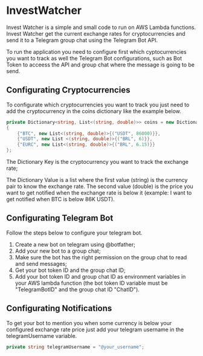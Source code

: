 # InvestWatcher

Invest Watcher is a simple and small code to run on AWS Lambda functions. Invest Watcher get the current exchange rates for cryptocurrencies and send it to a Telegram group chat using the Telegram Bot API.

To run the application you need to configure first which cyptocurrencies you want to track as well the Telegram Bot configurations, such as Bot Token to acceess the API and group chat where the message is going to be send.

## Configurating Cryptocurrencies

To configurate which cryptocurrencies you want to track you just need to add the cryptocurrency in the coins dictionary like the example below.

```csharp
private Dictionary<string, List<(string, double)>> coins = new Dictionary<string, List<(string, double)>>
{
    {"BTC", new List<(string, double)>{("USDT", 86000)}},
    {"USDT", new List <(string, double)>{("BRL", 6)}},
    {"EURC", new List<(string, double)>{("BRL", 6.15)}}
};
```

The Dictionary Key is the cryptocurrency you want to track the exchange rate;

The Dictionary Value is a list where the first value (string) is the currency pair to know the exchange rate. The second value (double) is the price you want to get notified when the exchange rate is below it (example: I want to get notified when BTC is below 86K USDT).

## Configurating Telegram Bot

Follow the steps below to configure your telegram bot.

  1. Create a new bot on telegram using @botfather;
  2. Add your new bot to a group chat;
  3. Make sure the bot has the right permission on the group chat to read and send messages;
  4. Get your bot token ID and the group chat ID;
  5. Add your bot token ID and group chat ID as environment variables in your AWS lambda function (the bot token ID variable must be "TelegramBotID" and the group chat ID "ChatID").

## Configurating Notifications

To get your bot to mention you when some currency is below your configured exchange rate price just add your telegram username in the telegramUsername variable.

```csharp
private string telegramUsername = "@your_username";
```
